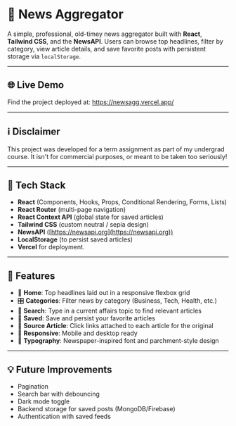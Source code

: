 # 📰 News Aggregator

A simple, professional, old-timey news aggregator built with **React**, **Tailwind CSS**, and the **NewsAPI**. Users can browse top headlines, filter by category, view article details, and save favorite posts with persistent storage via `localStorage`.

---

## 🌐 Live Demo

Find the project deployed at: https://newsagg.vercel.app/

---

## ℹ️ Disclaimer

This project was developed for a term assignment as part of my undergrad course. It isn't for commercial purposes, or meant to be taken too seriously!

---

## 🧰 Tech Stack

- **React** (Components, Hooks, Props, Conditional Rendering, Forms, Lists)
- **React Router** (multi-page navigation)
- **React Context API** (global state for saved articles)
- **Tailwind CSS** (custom neutral / sepia design)
- **NewsAPI** ([https://newsapi.org](https://newsapi.org))
- **LocalStorage** (to persist saved articles)
- **Vercel** for deployment.

---

## 📁 Features

- 📰 **Home**: Top headlines laid out in a responsive flexbox grid  
- 🎛️ **Categories**: Filter news by category (Business, Tech, Health, etc.)  
- 🔎 **Search**: Type in a current affairs topic to find relevant articles
- 💾 **Saved**: Save and persist your favorite articles  
- 📖 **Source Article**: Click links attached to each article for the original  
- 📱 **Responsive**: Mobile and desktop ready
- 🎨 **Typography**: Newspaper-inspired font and parchment-style design

---

## 💡 Future Improvements

- Pagination
- Search bar with debouncing
- Dark mode toggle
- Backend storage for saved posts (MongoDB/Firebase)
- Authentication with saved feeds